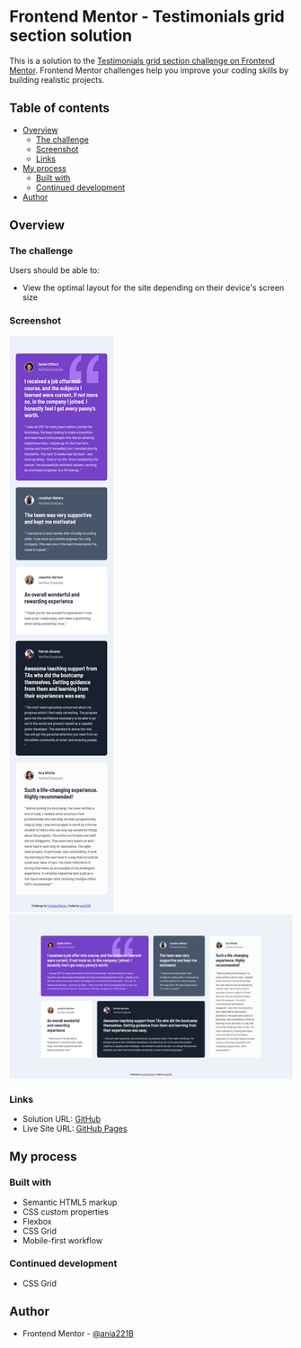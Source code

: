 # Frontend Mentor - Testimonials grid section solution

This is a solution to the [Testimonials grid section challenge on Frontend Mentor](https://www.frontendmentor.io/challenges/testimonials-grid-section-Nnw6J7Un7). Frontend Mentor challenges help you improve your coding skills by building realistic projects.

## Table of contents

- [Overview](#overview)
  - [The challenge](#the-challenge)
  - [Screenshot](#screenshot)
  - [Links](#links)
- [My process](#my-process)
  - [Built with](#built-with)
  - [Continued development](#continued-development)
- [Author](#author)

## Overview

### The challenge

Users should be able to:

- View the optimal layout for the site depending on their device's screen size

### Screenshot

![Mobile View](./screenshots/Frontend-Mentor-Testimonials-grid-section-mobile.png)
![Desktop View](./screenshots/Frontend-Mentor-Testimonials-grid-section-desktop.png)

### Links

- Solution URL: [GitHub](https://github.com/ania221B/testimonials-grid)
- Live Site URL: [GitHub Pages](https://ania221b.github.io/testimonials-grid/)

## My process

### Built with

- Semantic HTML5 markup
- CSS custom properties
- Flexbox
- CSS Grid
- Mobile-first workflow

### Continued development

- CSS Grid

## Author

- Frontend Mentor - [@ania221B](https://www.frontendmentor.io/profile/ania221B)
